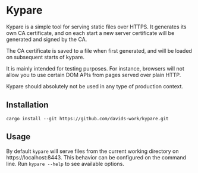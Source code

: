 # Kypare
Kypare is a simple tool for serving static files over HTTPS. It generates its own CA certificate, and
on each start a new server certificate will be generated and signed by the CA.

The CA certificate is saved to a file when first generated, and will be loaded on subsequent starts of kypare.

It is mainly intended for testing purposes. For instance, browsers will not allow you to use certain DOM APIs from pages served over plain HTTP.

Kypare should absolutely not be used in any type of production context.

## Installation
`cargo install --git https://github.com/davids-work/kypare.git`

## Usage
By default `kypare` will serve files from the current working directory on https://localhost:8443. This behavior can be configured on the command line. Run `kypare --help` to see available options.